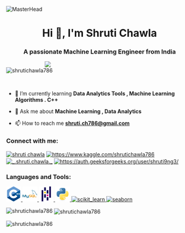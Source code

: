 ![MasterHead](https://images.unsplash.com/photo-1498050108023-c5249f4df085?q=80&w=872&auto=format&fit=crop&ixlib=rb-4.0.3&ixid=M3wxMjA3fDB8MHxwaG90by1wYWdlfHx8fGVufDB8fHx8fA%3D%3D)
<h1 align="center">Hi 👋, I'm Shruti Chawla</h1>
<h3 align="center">A passionate Machine Learning Engineer from India</h3>
<img align ="right" width="400" src="https://images.unsplash.com/photo-1454165804606-c3d57bc86b40?q=80&w=1170&auto=format&fit=crop&ixlib=rb-4.0.3&ixid=M3wxMjA3fDB8MHxwaG90by1wYWdlfHx8fGVufDB8fHx8fA%3D%3D">
<p align="left"> <img src="https://komarev.com/ghpvc/?username=shrutichawla786&label=Profile%20views&color=0e75b6&style=flat" alt="shrutichawla786" /> </p>

<p align="left"> <a href="https://twitter.com/" target="blank"><img src="https://img.shields.io/twitter/follow/?logo=twitter&style=for-the-badge" alt="" /></a> </p>

- 🌱 I’m currently learning **Data Analytics Tools , Machine Learning Algorithms . C++**

- 💬 Ask me about **Machine Learning , Data Analytics**

- 📫 How to reach me **shruti.ch786@gmail.com**

<h3 align="left">Connect with me:</h3>
<p align="left">
<a href="https://linkedin.com/in/shruti chawla" target="blank"><img align="center" src="https://raw.githubusercontent.com/rahuldkjain/github-profile-readme-generator/master/src/images/icons/Social/linked-in-alt.svg" alt="shruti chawla" height="30" width="40" /></a>
<a href="https://kaggle.com/https://www.kaggle.com/shrutichawla786" target="blank"><img align="center" src="https://raw.githubusercontent.com/rahuldkjain/github-profile-readme-generator/master/src/images/icons/Social/kaggle.svg" alt="https://www.kaggle.com/shrutichawla786" height="30" width="40" /></a>
<a href="https://instagram.com/_.shruti.chawla._" target="blank"><img align="center" src="https://raw.githubusercontent.com/rahuldkjain/github-profile-readme-generator/master/src/images/icons/Social/instagram.svg" alt="_.shruti.chawla._" height="30" width="40" /></a>
<a href="https://auth.geeksforgeeks.org/user/https://auth.geeksforgeeks.org/user/shruti9ng3/" target="blank"><img align="center" src="https://raw.githubusercontent.com/rahuldkjain/github-profile-readme-generator/master/src/images/icons/Social/geeks-for-geeks.svg" alt="https://auth.geeksforgeeks.org/user/shruti9ng3/" height="30" width="40" /></a>
</p>

<h3 align="left">Languages and Tools:</h3>
<p align="left"> <a href="https://www.w3schools.com/cpp/" target="_blank" rel="noreferrer"> <img src="https://raw.githubusercontent.com/devicons/devicon/master/icons/cplusplus/cplusplus-original.svg" alt="cplusplus" width="40" height="40"/> </a> <a href="https://www.mysql.com/" target="_blank" rel="noreferrer"> <img src="https://raw.githubusercontent.com/devicons/devicon/master/icons/mysql/mysql-original-wordmark.svg" alt="mysql" width="40" height="40"/> </a> <a href="https://pandas.pydata.org/" target="_blank" rel="noreferrer"> <img src="https://raw.githubusercontent.com/devicons/devicon/2ae2a900d2f041da66e950e4d48052658d850630/icons/pandas/pandas-original.svg" alt="pandas" width="40" height="40"/> </a> <a href="https://www.python.org" target="_blank" rel="noreferrer"> <img src="https://raw.githubusercontent.com/devicons/devicon/master/icons/python/python-original.svg" alt="python" width="40" height="40"/> </a> <a href="https://scikit-learn.org/" target="_blank" rel="noreferrer"> <img src="https://upload.wikimedia.org/wikipedia/commons/0/05/Scikit_learn_logo_small.svg" alt="scikit_learn" width="40" height="40"/> </a> <a href="https://seaborn.pydata.org/" target="_blank" rel="noreferrer"> <img src="https://seaborn.pydata.org/_images/logo-mark-lightbg.svg" alt="seaborn" width="40" height="40"/> </a> </p>

<p><img align="left" src="https://github-readme-stats.vercel.app/api/top-langs?username=shrutichawla786&show_icons=true&locale=en&layout=compact" alt="shrutichawla786" /></p>

<p>&nbsp;<img align="center" src="https://github-readme-stats.vercel.app/api?username=shrutichawla786&show_icons=true&locale=en" alt="shrutichawla786" /></p>

<p><img align="center" src="https://github-readme-streak-stats.herokuapp.com/?user=shrutichawla786&" alt="shrutichawla786" /></p>
